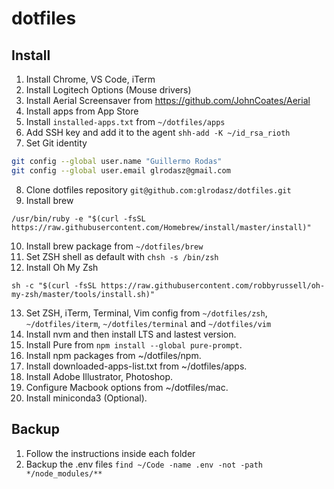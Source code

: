 # dotfiles

## Install
1. Install Chrome, VS Code, iTerm
2. Install Logitech Options (Mouse drivers)
3. Install Aerial Screensaver from https://github.com/JohnCoates/Aerial
4. Install apps from App Store
5. Install `installed-apps.txt` from `~/dotfiles/apps`
6. Add SSH key and add it to the agent `shh-add -K ~/id_rsa_rioth`
7. Set Git identity
 ```bash
 git config --global user.name "Guillermo Rodas"
 git config --global user.email glrodasz@gmail.com
 ```
8. Clone dotfiles repository `git@github.com:glrodasz/dotfiles.git`
9. Install brew
```
/usr/bin/ruby -e "$(curl -fsSL https://raw.githubusercontent.com/Homebrew/install/master/install)"
```
10. Install brew package from `~/dotfiles/brew`
11. Set ZSH shell as default with `chsh -s /bin/zsh`
12. Install Oh My Zsh
```
sh -c "$(curl -fsSL https://raw.githubusercontent.com/robbyrussell/oh-my-zsh/master/tools/install.sh)"
```
13. Set ZSH, iTerm, Terminal, Vim config from `~/dotfiles/zsh`, `~/dotfiles/iterm`, `~/dotfiles/terminal` and `~/dotfiles/vim`
14. Install nvm and then install LTS and lastest version.
15. Install Pure from `npm install --global pure-prompt`.
16. Install npm packages from ~/dotfiles/npm.
17. Install downloaded-apps-list.txt from ~/dotfiles/apps.
18. Install Adobe Illustrator, Photoshop.
19. Configure Macbook options from ~/dotfiles/mac.
20. Install miniconda3 (Optional).

## Backup
1. Follow the instructions inside each folder
2. Backup the .env files `find ~/Code -name .env -not -path */node_modules/**`
